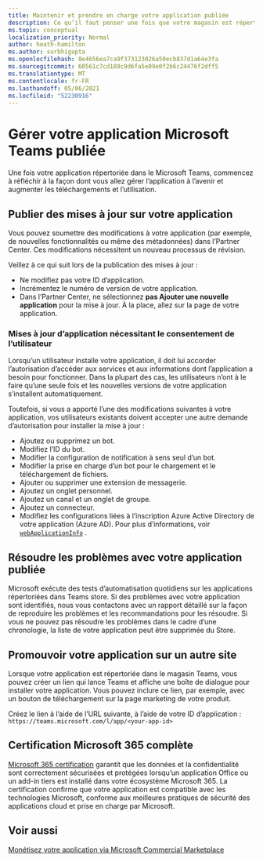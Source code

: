 ```yaml
---
title: Maintenir et prendre en charge votre application publiée
description: Ce qu’il faut penser une fois que votre magasin est répertorié dans Teams store et AppSource.
ms.topic: conceptual
localization_priority: Normal
author: heath-hamilton
ms.author: surbhigupta
ms.openlocfilehash: 8e4656ea7ca9f373123026a50ecb837d1a64e3fa
ms.sourcegitcommit: 60561c7cd189c9d6fa5e09e0f2b6c24476f2dff5
ms.translationtype: MT
ms.contentlocale: fr-FR
ms.lasthandoff: 05/06/2021
ms.locfileid: "52230916"
---
```

# <a name="maintain-your-published-microsoft-teams-app"></a>Gérer votre application Microsoft Teams publiée

Une fois votre application répertoriée dans le Microsoft Teams, commencez à réfléchir à la façon dont vous allez gérer l’application à l’avenir et augmenter les téléchargements et l’utilisation.

## <a name="publish-updates-to-your-app"></a>Publier des mises à jour sur votre application

Vous pouvez soumettre des modifications à votre application (par exemple, de nouvelles fonctionnalités ou même des métadonnées) dans l’Partner Center. Ces modifications nécessitent un nouveau processus de révision.

Veillez à ce qui suit lors de la publication des mises à jour :

* Ne modifiez pas votre ID d’application.
* Incrémentez le numéro de version de votre application.
* Dans l’Partner Center, ne sélectionnez **pas Ajouter une nouvelle application** pour la mise à jour. À la place, allez sur la page de votre application.

### <a name="app-updates-requiring-user-consent"></a>Mises à jour d’application nécessitant le consentement de l’utilisateur

Lorsqu’un utilisateur installe votre application, il doit lui accorder l’autorisation d’accéder aux services et aux informations dont l’application a besoin pour fonctionner. Dans la plupart des cas, les utilisateurs n’ont à le faire qu’une seule fois et les nouvelles versions de votre application s’installent automatiquement.

Toutefois, si vous a apporté l’une des modifications suivantes à votre application, vos utilisateurs existants doivent accepter une autre demande d’autorisation pour installer la mise à jour :

* Ajoutez ou supprimez un bot.
* Modifiez l’ID du bot.
* Modifier la configuration de notification à sens seul d’un bot.
* Modifier la prise en charge d’un bot pour le chargement et le téléchargement de fichiers.
* Ajouter ou supprimer une extension de messagerie.
* Ajoutez un onglet personnel.
* Ajoutez un canal et un onglet de groupe.
* Ajoutez un connecteur.
* Modifiez les configurations liées à l’inscription Azure Active Directory de votre application (Azure AD). Pour plus d’informations, voir [`webApplicationInfo`](~/resources/schema/manifest-schema.md#webapplicationinfo) .

## <a name="fix-issues-with-your-published-app"></a>Résoudre les problèmes avec votre application publiée

Microsoft exécute des tests d’automatisation quotidiens sur les applications répertoriées dans Teams store. Si des problèmes avec votre application sont identifiés, nous vous contactons avec un rapport détaillé sur la façon de reproduire les problèmes et les recommandations pour les résoudre. Si vous ne pouvez pas résoudre les problèmes dans le cadre d’une chronologie, la liste de votre application peut être supprimée du Store.

## <a name="promote-your-app-on-another-site"></a>Promouvoir votre application sur un autre site

Lorsque votre application est répertoriée dans le magasin Teams, vous pouvez créer un lien qui lance Teams et affiche une boîte de dialogue pour installer votre application. Vous pouvez inclure ce lien, par exemple, avec un bouton de téléchargement sur la page marketing de votre produit.

Créez le lien à l’aide de l’URL suivante, à l’aide de votre ID d’application : `https://teams.microsoft.com/l/app/<your-app-id>`

## <a name="complete-microsoft-365-certification"></a>Certification Microsoft 365 complète

[Microsoft 365 certification](/microsoft-365-app-certification/docs/certification) garantit que les données et la confidentialité sont correctement sécurisées et protégées lorsqu’un application Office ou un add-in tiers est installé dans votre écosystème Microsoft 365. La certification confirme que votre application est compatible avec les technologies Microsoft, conforme aux meilleures pratiques de sécurité des applications cloud et prise en charge par Microsoft.

## <a name="see-also"></a>Voir aussi

[Monétisez votre application via Microsoft Commercial Marketplace](/office/dev/store/monetize-addins-through-microsoft-commercial-marketplace)
